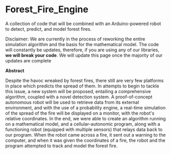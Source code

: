 # Forest_Fire_Engine

A collection of code that will be combined with an Arduino-powered robot to detect, predict, and model forest fires.


Disclaimer: We are currently in the process of reworking the entire simulation algorithm and the basis for the mathematical model. The code will constantly be updates, therefore, if you are using any of our libraries, **we will break your code**. We will update this page once the majority of our updates are complete 

**Abstract** 

Despite the havoc wreaked by forest fires, there still are very few platforms in place which predicts the spread of them. In attempts to begin to tackle this issue, a new system will be proposed, entailing a comprehensive algorithm, coupled with a novel detection system. A proof-of-concept autonomous robot will be used to retrieve data from its external environment, and with the use of a probability engine, a real-time simulation of the spread of the fire will be displayed on a monitor, with the robot's relative coordinates. In the end, we were able to create an algorithm running on a mathematical model, and a cellular-autonomic program, along with a functioning robot (equipped with multiple sensors) that relays data back to our program. When the robot came across a fire, it sent out a warning to the computer, and when it was given the coordinates of a fire, the robot and the program attempted to track and model the forest fire. 


